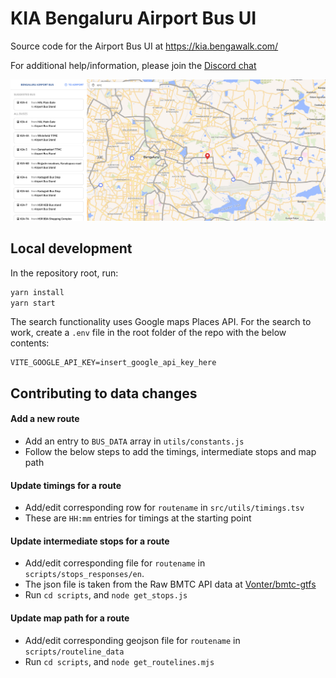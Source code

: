 # KIA Bengaluru Airport Bus UI

Source code for the Airport Bus UI at https://kia.bengawalk.com/

For additional help/information, please join the [Discord chat](https://discord.gg/XhmvDP4kXp)

![Desktop screenshot](./public/screenshot_desktop.png)

## Local development

In the repository root, run:

```bash
yarn install
yarn start
```

The search functionality uses Google maps Places API. For the search to work, create a `.env` file in the root folder of the repo with the below contents:

```dotenv
VITE_GOOGLE_API_KEY=insert_google_api_key_here
```

## Contributing to data changes

#### Add a new route

- Add an entry to `BUS_DATA` array in `utils/constants.js`
- Follow the below steps to add the timings, intermediate stops and map path

#### Update timings for a route

- Add/edit corresponding row for `routename` in `src/utils/timings.tsv`
- These are `HH:mm` entries for timings at the starting point

#### Update intermediate stops for a route

- Add/edit corresponding file for `routename` in `scripts/stops_responses/en`.
- The json file is taken from the Raw BMTC API data at [Vonter/bmtc-gtfs](https://github.com/Vonter/bmtc-gtfs)
- Run `cd scripts`, and `node get_stops.js`

#### Update map path for a route

- Add/edit corresponding geojson file for `routename` in `scripts/routeline_data`
- Run `cd scripts`, and `node get_routelines.mjs`
